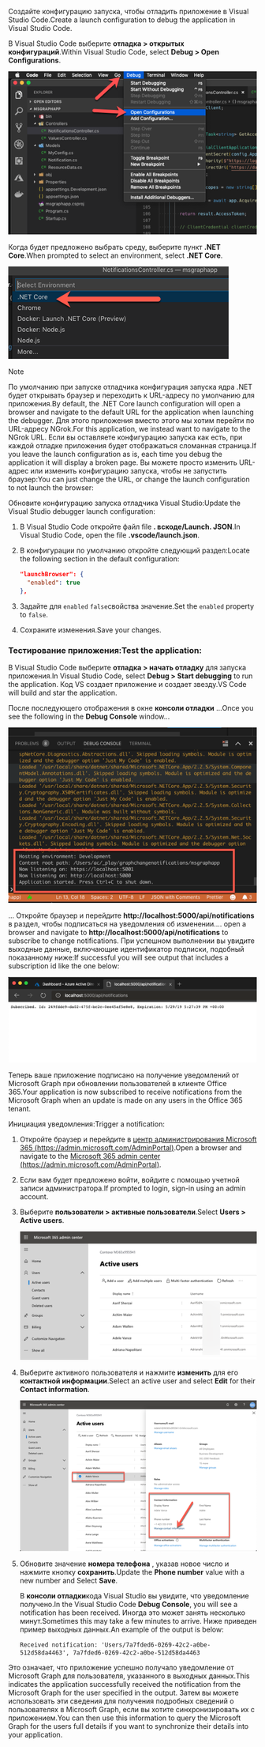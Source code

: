 <!-- markdownlint-disable MD002 MD041 -->

<span data-ttu-id="dd390-101">Создайте конфигурацию запуска, чтобы отладить приложение в Visual Studio Code.</span><span class="sxs-lookup"><span data-stu-id="dd390-101">Create a launch configuration to debug the application in Visual Studio Code.</span></span>

<span data-ttu-id="dd390-102">В Visual Studio Code выберите **отладка > открытых конфигураций**.</span><span class="sxs-lookup"><span data-stu-id="dd390-102">Within Visual Studio Code, select **Debug > Open Configurations**.</span></span>

  ![Демонстрационные конфигурации запуска при открытии кода VS](./images/vscode-debugapp-01.png)

<span data-ttu-id="dd390-104">Когда будет предложено выбрать среду, выберите пункт **.NET Core**.</span><span class="sxs-lookup"><span data-stu-id="dd390-104">When prompted to select an environment, select **.NET Core**.</span></span>

  ![Демонстрационная программа VS Code, создающая конфигурацию запуска для ядра .NET](./images/vscode-debugapp-02.png)

> [!NOTE]
> <span data-ttu-id="dd390-106">По умолчанию при запуске отладчика конфигурация запуска ядра .NET будет открывать браузер и переходить к URL-адресу по умолчанию для приложения.</span><span class="sxs-lookup"><span data-stu-id="dd390-106">By default, the .NET Core launch configuration will open a browser and navigate to the default URL for the application when launching the debugger.</span></span> <span data-ttu-id="dd390-107">Для этого приложения вместо этого мы хотим перейти по URL-адресу NGrok.</span><span class="sxs-lookup"><span data-stu-id="dd390-107">For this application, we instead want to navigate to the NGrok URL.</span></span> <span data-ttu-id="dd390-108">Если вы оставляете конфигурацию запуска как есть, при каждой отладке приложения будет отображаться сломанная страница.</span><span class="sxs-lookup"><span data-stu-id="dd390-108">If you leave the launch configuration as is, each time you debug the application it will display a broken page.</span></span> <span data-ttu-id="dd390-109">Вы можете просто изменить URL-адрес или изменить конфигурацию запуска, чтобы не запустить браузер:</span><span class="sxs-lookup"><span data-stu-id="dd390-109">You can just change the URL, or change the launch configuration to not launch the browser:</span></span>

<span data-ttu-id="dd390-110">Обновите конфигурацию запуска отладчика Visual Studio:</span><span class="sxs-lookup"><span data-stu-id="dd390-110">Update the Visual Studio debugger launch configuration:</span></span>

  1. <span data-ttu-id="dd390-111">В Visual Studio Code откройте файл file **. вскоде/Launch. JSON**.</span><span class="sxs-lookup"><span data-stu-id="dd390-111">In Visual Studio Code, open the file **.vscode/launch.json**.</span></span>
  1. <span data-ttu-id="dd390-112">В конфигурации по умолчанию откройте следующий раздел:</span><span class="sxs-lookup"><span data-stu-id="dd390-112">Locate the following section in the default configuration:</span></span>

      ```json
      "launchBrowser": {
        "enabled": true
      },
      ```

  1. <span data-ttu-id="dd390-113">Задайте для `enabled` `false`свойства значение.</span><span class="sxs-lookup"><span data-stu-id="dd390-113">Set the `enabled` property to `false`.</span></span>
  1. <span data-ttu-id="dd390-114">Сохраните изменения.</span><span class="sxs-lookup"><span data-stu-id="dd390-114">Save your changes.</span></span>

### <a name="test-the-application"></a><span data-ttu-id="dd390-115">Тестирование приложения:</span><span class="sxs-lookup"><span data-stu-id="dd390-115">Test the application:</span></span>

<span data-ttu-id="dd390-116">В Visual Studio Code выберите **отладка > начать отладку** для запуска приложения.</span><span class="sxs-lookup"><span data-stu-id="dd390-116">In Visual Studio Code, select **Debug > Start debugging** to run the application.</span></span> <span data-ttu-id="dd390-117">Код VS создает приложение и создает звезду.</span><span class="sxs-lookup"><span data-stu-id="dd390-117">VS Code will build and star the application.</span></span>

<span data-ttu-id="dd390-118">После последующего отображения в окне **консоли отладки** ...</span><span class="sxs-lookup"><span data-stu-id="dd390-118">Once you see the following in the **Debug Console** window...</span></span>

![Снимок экрана: консоль отладки кода VS](./images/vscode-debugapp-03.png)

<span data-ttu-id="dd390-120">... Откройте браузер и перейдите **http://localhost:5000/api/notifications** в раздел, чтобы подписаться на уведомления об изменении.</span><span class="sxs-lookup"><span data-stu-id="dd390-120">... open a browser and navigate to **http://localhost:5000/api/notifications** to subscribe to change notifications.</span></span> <span data-ttu-id="dd390-121">При успешном выполнении вы увидите выходные данные, включающие идентификатор подписки, подобный показанному ниже:</span><span class="sxs-lookup"><span data-stu-id="dd390-121">If successful you will see output that includes a subscription id like the one below:</span></span>

![Снимок экрана: успешная подписка](./images/vscode-debugapp-04.png)

<span data-ttu-id="dd390-123">Теперь ваше приложение подписано на получение уведомлений от Microsoft Graph при обновлении пользователей в клиенте Office 365.</span><span class="sxs-lookup"><span data-stu-id="dd390-123">Your application is now subscribed to receive notifications from the Microsoft Graph when an update is made on any users in the Office 365 tenant.</span></span>

<span data-ttu-id="dd390-124">Инициация уведомления:</span><span class="sxs-lookup"><span data-stu-id="dd390-124">Trigger a notification:</span></span>

1. <span data-ttu-id="dd390-125">Откройте браузер и перейдите в [центр администрирования Microsoft 365 (https://admin.microsoft.com/AdminPortal)](https://admin.microsoft.com/AdminPortal).</span><span class="sxs-lookup"><span data-stu-id="dd390-125">Open a browser and navigate to the [Microsoft 365 admin center (https://admin.microsoft.com/AdminPortal)](https://admin.microsoft.com/AdminPortal).</span></span>
1. <span data-ttu-id="dd390-126">Если вам будет предложено войти, войдите с помощью учетной записи администратора.</span><span class="sxs-lookup"><span data-stu-id="dd390-126">If prompted to login, sign-in using an admin account.</span></span>
1. <span data-ttu-id="dd390-127">Выберите **пользователи > активные пользователи**.</span><span class="sxs-lookup"><span data-stu-id="dd390-127">Select **Users > Active users**.</span></span>

    ![Снимок экрана: центр администрирования Microsoft 365](./images/vscode-debugapp-05.png)

1. <span data-ttu-id="dd390-129">Выберите активного пользователя и нажмите **изменить** для его **контактной информации**.</span><span class="sxs-lookup"><span data-stu-id="dd390-129">Select an active user and select **Edit** for their **Contact information**.</span></span>

    ![Снимок экрана с подробными сведениями о пользователе](./images/vscode-debugapp-06.png)

1. <span data-ttu-id="dd390-131">Обновите значение **номера телефона** , указав новое число и нажмите кнопку **сохранить**.</span><span class="sxs-lookup"><span data-stu-id="dd390-131">Update the **Phone number** value with a new number and Select **Save**.</span></span>

    <span data-ttu-id="dd390-132">В **консоли отладки**кода Visual Studio вы увидите, что уведомление получено.</span><span class="sxs-lookup"><span data-stu-id="dd390-132">In the Visual Studio Code **Debug Console**, you will see a notification has been received.</span></span> <span data-ttu-id="dd390-133">Иногда это может занять несколько минут.</span><span class="sxs-lookup"><span data-stu-id="dd390-133">Sometimes this may take a few minutes to arrive.</span></span> <span data-ttu-id="dd390-134">Ниже приведен пример выходных данных.</span><span class="sxs-lookup"><span data-stu-id="dd390-134">An example of the output is below:</span></span>

    ```shell
    Received notification: 'Users/7a7fded6-0269-42c2-a0be-512d58da4463', 7a7fded6-0269-42c2-a0be-512d58da4463
    ```

<span data-ttu-id="dd390-135">Это означает, что приложение успешно получало уведомление от Microsoft Graph для пользователя, указанного в выходных данных.</span><span class="sxs-lookup"><span data-stu-id="dd390-135">This indicates the application successfully received the notification from the Microsoft Graph for the user specified in the output.</span></span> <span data-ttu-id="dd390-136">Затем вы можете использовать эти сведения для получения подробных сведений о пользователях в Microsoft Graph, если вы хотите синхронизировать их с приложением.</span><span class="sxs-lookup"><span data-stu-id="dd390-136">You can then use this information to query the Microsoft Graph for the users full details if you want to synchronize their details into your application.</span></span>